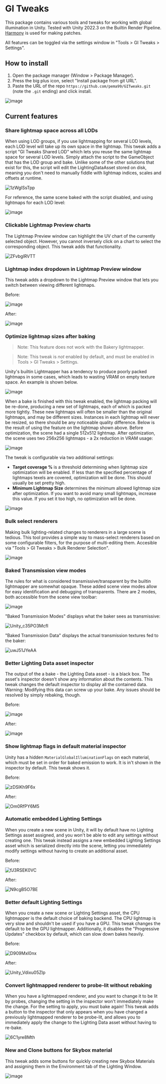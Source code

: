 # GI Tweaks
This package contains various tools and tweaks for working with global illumination in Unity. Tested with Unity 2022.3 on the Builtin Render Pipeline. [Harmony](https://github.com/pardeike/Harmony) is used for making patches.

All features can be toggled via the settings window in "Tools > GI Tweaks > Settings".

## How to install

1. Open the package manager (Window > Package Manager).
2. Press the big plus icon, select "Install package from git URL".
3. Paste the URL of the repo `https://github.com/pema99/GITweaks.git` (note the `.git` ending) and click install.

![image](https://github.com/pema99/GITweaks/assets/11212115/133bdd9c-7f87-4714-8b1f-ed5eece77c95)

## Current features

### Share lightmap space across all LODs
When using LOD groups, if you use lightmapping for several LOD levels, each LOD level will take up its own space in the lightmap. This tweak adds a script "GI Tweaks Shared LOD" which lets you reuse the same lightmap space for several LOD levels. Simply attach the script to the GameObject that has the LOD group and bake. Unlike some of the other solutions that exist for this, the script will edit the LightingDataAsset stored on disk, meaning you don't need to manually fiddle with lightmap indices, scales and offsets at runtime.

![1zWgISsTpp](https://github.com/pema99/GITweaks/assets/11212115/df0ce872-845d-488e-974a-f158ef57ce3d)

For reference, the same scene baked with the script disabled, and using lightmaps for each LOD level:

![image](https://github.com/pema99/GITweaks/assets/11212115/edcfd2e8-f18c-4166-a3c3-97089e749774)

### Clickable Lightmap Preview charts
The Lightmap Preview window can highlight the UV chart of the currently selected object. However, you cannot inversely click on a chart to select the corresponding object. This tweak adds that functionality.

![ZFvbglRVTT](https://github.com/pema99/GITweaks/assets/11212115/ec36ed87-5bdf-489d-b94d-cbe8c5595bd4)

### Lightmap index dropdown in Lightmap Preview window
This tweak adds a dropdown to the Lightmap Preview window that lets you switch between viewing different lightmaps.

Before:

![image](https://github.com/pema99/GITweaks/assets/11212115/7bb1490b-7001-463e-9590-6d3499d24ec2)

After:

![image](https://github.com/pema99/GITweaks/assets/11212115/d3f8f39e-9588-4ea2-a5cf-4fa3100910a8)

### Optimize lightmap sizes after baking
> Note: This feature does not work with the Bakery lightmapper.

> Note: This tweak is _not_ enabled by default, and must be enabled in Tools > GI Tweaks > Settings.

Unity's builtin Lightmapper has a tendency to produce poorly packed lightmaps in some cases, which leads to wasting VRAM on empty texture space. An example is shown below.

![image](https://github.com/pema99/GITweaks/assets/11212115/dec8c317-2360-437a-b76d-e8bbbfae7f0a)

When a bake is finished with this tweak enabled, the lightmap packing will be re-done, producing a new set of lightmaps, each of which is packed more tightly. These new lightmaps will often be smaller than the original lightmaps, and may be different sizes. Instances in each lightmap will never be resized, so there should be any noticeable quality difference. Below is the result of using the feature on the lightmap shown above. Before optimization, the scene had a single 512x512 lightmap. After optimization, the scene uses two 256x256 lightmaps - a 2x reduction in VRAM usage:

![image](https://github.com/pema99/GITweaks/assets/11212115/157cb1c6-4fac-4d9c-9538-35bd19761ce6)

The tweak is configurable via two additional settings:
- **Target coverage %** is a threshold determining when lightmap size optimization will be enabled. If less than the specified percentage of lightmaps texels are covered, optimization will be done. This should usually be set pretty high.
- **Minimum Lightmap Size** determines the minimum allowed lightmap size after optimization. If you want to avoid many small lightmaps, increase this value. If you set it too high, no optimization will be done.

![image](https://github.com/pema99/GITweaks/assets/11212115/9e73b53d-d806-4340-a2ca-0d86fc2cfd66)

### Bulk select renderers
Making bulk lighting-related changes to renderers in a large scene is tedious. This tool provides a simple way to mass-select renderers based on some configurable filters, for the purpose of multi-editing them. Accesible via "Tools > GI Tweaks > Bulk Renderer Selection".

![image](https://github.com/pema99/GITweaks/assets/11212115/95754281-4f98-4d1a-a480-542b3a2f7523)

### Baked Transmission view modes
The rules for what is considered transmissive/transparent by the builtin lightmapper are somewhat opaque. These added scene view modes allow for easy identification and debugging of transparents. There are 2 modes, both accessible from the scene view toolbar:

![image](https://github.com/pema99/GITweaks/assets/11212115/ddd63e87-da58-4183-a756-ef1b47aab180)

"Baked Transmission Modes" displays what the baker sees as transmissive:

![Unity_c35PO3McfI](https://github.com/pema99/GITweaks/assets/11212115/5e7eed73-ac73-4a8a-907e-1d65b4d8ae8a)

"Baked Transmission Data" displays the actual transmission textures fed to the baker:

![uwJ51JYeAA](https://github.com/pema99/GITweaks/assets/11212115/783bedb2-0e4e-46dd-a9b0-826f8c2b6e62)

### Better Lighting Data asset inspector
The output of the a bake - the Lighting Data asset - is a black box. The asset's inspector doesn't show any information about the contents. This tweak changes the default inspector to display all the contained data. Warning: Modifying this data can screw up your bake. Any issues should be resolved by simply rebaking, though.

Before:

![image](https://github.com/pema99/GITweaks/assets/11212115/b8d52401-bfb7-4e46-bbbe-e0b1677b8da7)

After:

![image](https://github.com/pema99/GITweaks/assets/11212115/24644bdc-78a5-4b4f-837a-95d13508b562)

### Show lightmap flags in default material inspector
Unity has a hidden `MaterialGlobalIlluminationFlags` on each material, which must be set in order for baked emission to work. It is in't shown in the inspector by default. This tweak shows it.

Before:

![zDSlKh9F6x](https://github.com/pema99/GITweaks/assets/11212115/7506060e-6132-46d8-9af8-add9fc2aca3c)

After:

![Om0RfPY6M5](https://github.com/pema99/GITweaks/assets/11212115/e61383fc-b1ea-493f-af58-1be6884d16b6)

### Automatic embedded Lighting Settings
When you create a new scene in Unity, it will by default have no Lighting Settings asset assigned, and you won't be able to edit any settings without creating one. This tweak instead assigns a new embedded Lighting Settings asset which is serialized directly into the scene, letting you immediately modify settings without having to create an additional asset.

Before:

![fJ3RSEK0VC](https://github.com/pema99/GITweaks/assets/11212115/3fe8e37d-1826-4b93-b67c-4b8702df0c41)

After:

![N9cgB5O7BE](https://github.com/pema99/GITweaks/assets/11212115/bd2e34ba-4b42-4d61-920d-512e4a0dcc5b)

### Better default Lighting Settings
When you create a new scene or Lighting Settings asset, the CPU lightmapper is the default choice of baking backend. The CPU lightmap is very slow and shouldn't be used if you have a GPU. This tweak changes the default to be the GPU lightmapper. Additionally, it disables the "Progressive Updates" checkbox by default, which can slow down bakes heavily.

Before:

![D909MxI0nx](https://github.com/pema99/GITweaks/assets/11212115/5cab3c26-48a7-4173-b836-8609a02f47a4)

After:

![Unity_Vdixu05Zlp](https://github.com/pema99/GITweaks/assets/11212115/713c5598-3857-4e33-8c60-160cc35ceded)

### Convert lightmapped renderer to probe-lit without rebaking
When you have a lightmapped renderer, and you want to change it to be lit by probes, changing the setting in the inspector won't immediately make the change. For the setting to apply, you must bake again! This tweak adds a button to the inspector that only appears when you have changed a previously lightmapped renderer to be probe-lit, and allows you to immediately apply the change to the Lighting Data asset without having to re-bake.

![6C1yre8Mth](https://github.com/pema99/GITweaks/assets/11212115/1cceef7a-e976-4283-b9db-a5ade9cd09cb)

### New and Clone buttons for Skybox material
This tweak adds some buttons for quickly creating new Skybox Materials and assigning them in the Environment tab of the Lighting Window.

![image](https://github.com/pema99/GITweaks/assets/11212115/43c6cc79-96d1-4302-b310-de252b08d6c5)


